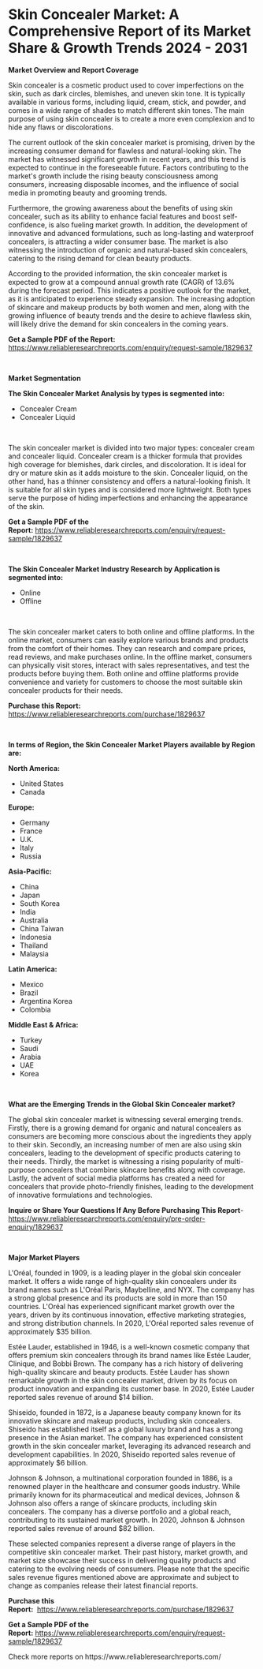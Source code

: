 <p><h1>Skin Concealer Market: A Comprehensive Report of its Market Share & Growth Trends 2024 - 2031</h1></p><p><strong>Market Overview and Report Coverage</strong></p>
<p><p>Skin concealer is a cosmetic product used to cover imperfections on the skin, such as dark circles, blemishes, and uneven skin tone. It is typically available in various forms, including liquid, cream, stick, and powder, and comes in a wide range of shades to match different skin tones. The main purpose of using skin concealer is to create a more even complexion and to hide any flaws or discolorations.</p><p>The current outlook of the skin concealer market is promising, driven by the increasing consumer demand for flawless and natural-looking skin. The market has witnessed significant growth in recent years, and this trend is expected to continue in the foreseeable future. Factors contributing to the market's growth include the rising beauty consciousness among consumers, increasing disposable incomes, and the influence of social media in promoting beauty and grooming trends.</p><p>Furthermore, the growing awareness about the benefits of using skin concealer, such as its ability to enhance facial features and boost self-confidence, is also fueling market growth. In addition, the development of innovative and advanced formulations, such as long-lasting and waterproof concealers, is attracting a wider consumer base. The market is also witnessing the introduction of organic and natural-based skin concealers, catering to the rising demand for clean beauty products.</p><p>According to the provided information, the skin concealer market is expected to grow at a compound annual growth rate (CAGR) of 13.6% during the forecast period. This indicates a positive outlook for the market, as it is anticipated to experience steady expansion. The increasing adoption of skincare and makeup products by both women and men, along with the growing influence of beauty trends and the desire to achieve flawless skin, will likely drive the demand for skin concealers in the coming years.</p></p>
<p><strong>Get a Sample PDF of the Report:</strong> <a href="https://www.reliableresearchreports.com/enquiry/request-sample/1829637">https://www.reliableresearchreports.com/enquiry/request-sample/1829637</a></p>
<p>&nbsp;</p>
<p><strong>Market Segmentation</strong></p>
<p><strong>The Skin Concealer Market Analysis by types is segmented into:</strong></p>
<p><ul><li>Concealer Cream</li><li>Concealer Liquid</li></ul></p>
<p>&nbsp;</p>
<p><p>The skin concealer market is divided into two major types: concealer cream and concealer liquid. Concealer cream is a thicker formula that provides high coverage for blemishes, dark circles, and discoloration. It is ideal for dry or mature skin as it adds moisture to the skin. Concealer liquid, on the other hand, has a thinner consistency and offers a natural-looking finish. It is suitable for all skin types and is considered more lightweight. Both types serve the purpose of hiding imperfections and enhancing the appearance of the skin.</p></p>
<p><strong>Get a Sample PDF of the Report:</strong>&nbsp;<a href="https://www.reliableresearchreports.com/enquiry/request-sample/1829637">https://www.reliableresearchreports.com/enquiry/request-sample/1829637</a></p>
<p>&nbsp;</p>
<p><strong>The Skin Concealer Market Industry Research by Application is segmented into:</strong></p>
<p><ul><li>Online</li><li>Offline</li></ul></p>
<p>&nbsp;</p>
<p><p>The skin concealer market caters to both online and offline platforms. In the online market, consumers can easily explore various brands and products from the comfort of their homes. They can research and compare prices, read reviews, and make purchases online. In the offline market, consumers can physically visit stores, interact with sales representatives, and test the products before buying them. Both online and offline platforms provide convenience and variety for customers to choose the most suitable skin concealer products for their needs.</p></p>
<p><strong>Purchase this Report:</strong>&nbsp; <a href="https://www.reliableresearchreports.com/purchase/1829637">https://www.reliableresearchreports.com/purchase/1829637</a></p>
<p>&nbsp;</p>
<p><strong>In terms of Region, the Skin Concealer Market Players available by Region are:</strong></p>
<p>
    <p> <strong> North America: </strong>
        <ul>
            <li>United States</li>
            <li>Canada</li>
        </ul>
        </p> 
    <p> <strong> Europe: </strong>
        <ul>
            <li>Germany</li>
            <li>France</li>
            <li>U.K.</li>
            <li>Italy</li>
            <li>Russia</li>
        </ul>
        </p> 
    <p> <strong> Asia-Pacific: </strong>
        <ul>
            <li>China</li>
            <li>Japan</li>
            <li>South Korea</li>
            <li>India</li>
            <li>Australia</li>
            <li>China Taiwan</li>
            <li>Indonesia</li>
            <li>Thailand</li>
            <li>Malaysia</li>
        </ul>
        </p> 
    <p> <strong> Latin America: </strong>
        <ul>
            <li>Mexico</li>
            <li>Brazil</li>
            <li>Argentina Korea</li>
            <li>Colombia</li>
        </ul>
        </p> 
    <p> <strong> Middle East & Africa: </strong>
        <ul>
            <li>Turkey</li>
            <li>Saudi</li>
            <li>Arabia</li>
            <li>UAE</li>
            <li>Korea</li>
        </ul>
    </p>
    </p>
<p>&nbsp;</p>
<p><strong>What are the Emerging Trends in the Global Skin Concealer market?</strong></p>
<p><p>The global skin concealer market is witnessing several emerging trends. Firstly, there is a growing demand for organic and natural concealers as consumers are becoming more conscious about the ingredients they apply to their skin. Secondly, an increasing number of men are also using skin concealers, leading to the development of specific products catering to their needs. Thirdly, the market is witnessing a rising popularity of multi-purpose concealers that combine skincare benefits along with coverage. Lastly, the advent of social media platforms has created a need for concealers that provide photo-friendly finishes, leading to the development of innovative formulations and technologies.</p></p>
<p><strong>Inquire or Share Your Questions If Any Before Purchasing This Report</strong>- <a href="https://www.reliableresearchreports.com/enquiry/pre-order-enquiry/1829637">https://www.reliableresearchreports.com/enquiry/pre-order-enquiry/1829637</a></p>
<p>&nbsp;</p>
<p><strong>Major Market Players</strong></p>
<p><p>L'Oréal, founded in 1909, is a leading player in the global skin concealer market. It offers a wide range of high-quality skin concealers under its brand names such as L'Oréal Paris, Maybelline, and NYX. The company has a strong global presence and its products are sold in more than 150 countries. L'Oréal has experienced significant market growth over the years, driven by its continuous innovation, effective marketing strategies, and strong distribution channels. In 2020, L'Oréal reported sales revenue of approximately $35 billion.</p><p>Estée Lauder, established in 1946, is a well-known cosmetic company that offers premium skin concealers through its brand names like Estée Lauder, Clinique, and Bobbi Brown. The company has a rich history of delivering high-quality skincare and beauty products. Estée Lauder has shown remarkable growth in the skin concealer market, driven by its focus on product innovation and expanding its customer base. In 2020, Estée Lauder reported sales revenue of around $14 billion.</p><p>Shiseido, founded in 1872, is a Japanese beauty company known for its innovative skincare and makeup products, including skin concealers. Shiseido has established itself as a global luxury brand and has a strong presence in the Asian market. The company has experienced consistent growth in the skin concealer market, leveraging its advanced research and development capabilities. In 2020, Shiseido reported sales revenue of approximately $6 billion.</p><p>Johnson & Johnson, a multinational corporation founded in 1886, is a renowned player in the healthcare and consumer goods industry. While primarily known for its pharmaceutical and medical devices, Johnson & Johnson also offers a range of skincare products, including skin concealers. The company has a diverse portfolio and a global reach, contributing to its sustained market growth. In 2020, Johnson & Johnson reported sales revenue of around $82 billion.</p><p>These selected companies represent a diverse range of players in the competitive skin concealer market. Their past history, market growth, and market size showcase their success in delivering quality products and catering to the evolving needs of consumers. Please note that the specific sales revenue figures mentioned above are approximate and subject to change as companies release their latest financial reports.</p></p>
<p><strong>Purchase this Report:</strong>&nbsp;&nbsp;<a href="https://www.reliableresearchreports.com/purchase/1829637">https://www.reliableresearchreports.com/purchase/1829637</a></p>
<p></p>
<p><strong>Get a Sample PDF of the Report:</strong>&nbsp;<a href="https://www.reliableresearchreports.com/enquiry/request-sample/1829637">https://www.reliableresearchreports.com/enquiry/request-sample/1829637</a></p>
<p>Check more reports on https://www.reliableresearchreports.com/</p>